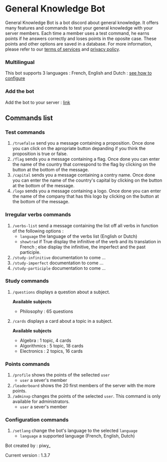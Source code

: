 # General Knowledge Bot
General Knowledge Bot is a bot discord about general knowledge. It offers many features and commands to test your general knowledge with your server members. Each time a member uses a test command, he earns points if he answers correctly and loses points in the oposite case. These points and other options are saved in a database. For more information, please refer to our [terms of services](https://byp-studio.pyhaubruge.repl.co/terms-of-services.html) and [privacy policy](https://byp-studio.pyhaubruge.repl.co/privacy-policy.html).

### Multilingual
This bot supports 3 languages : French, English and Dutch : [see how to configure](#configuration-commands)

### Add the bot
Add the bot to your server : [link](https://discord.com/api/oauth2/authorize?client_id=803979491373219840&permissions=8&scope=applications.commands%20bot)

## Commands list
### Test commands
1. `/truefalse` send you a message containing a proposition. Once done you can click on the apropriate button depanding if you think the proposition is true or false.
2. `/flag` sends you a message containing a flag. Once done you can enter the name of the country that correspond to the flag by clicking on the button at the bottom of the message.
3. `/capital` sends you a message containing a contry name. Once done you can enter the name of the country's capital by clicking on the button at the bottom of the message.
4. `/logo` sends you a message containing a logo. Once done you can enter the name of the company that has this logo by clicking on the button at the bottom of the message.

### Irregular verbs commands
1. `/verbs-list` send a message containing the list off all verbs in function of the following options :
    - `language` the language of the verbs list (English or Dutch)
    - `showtrad` if True display the infinitive of the verb and its translation in French ; else display the infinitive, the imperfect and the past participle.
2. `/study-infinitive` documentation to come ...
3. `/study-imperfect` documentation to come ...
4. `/study-participle` documentation to come ...

### Study commands
1. `/questions` displays a question about a subject.

    __Available subjects__
    - Philosophy : 65 questions
3. `/cards` displays a card about a topic in a subject.
   
    __Available subjects__
    - Algebra : 1 topic, 4 cards
    - Algorithmics : 5 topic, 18 cards
    - Electronics : 2 topics, 16 cards

### Points commands
1. `/profile` shows the points of the sellected `user`
    - `user` a sever's member
2. `/leaderboard` shows the 20 first members of the server with the more points.
3. `/adminxp` changes the points of the selected `user`. This command is only available for administrators.
    - `user` a sever's member
    
### Configuration commands
1. `/setlang` change the bot's language to the selected `language`
    - `language` a supported language (French, English, Dutch)


Bot created by : piwy_


Current version : 1.3.7
